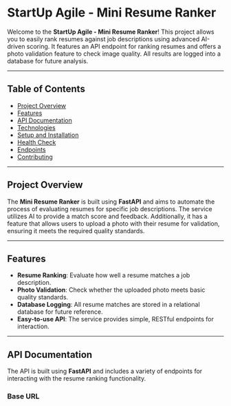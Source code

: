 # StartUp Agile - Mini Resume Ranker

Welcome to the **StartUp Agile - Mini Resume Ranker**! This project allows you to easily rank resumes against job descriptions using advanced AI-driven scoring. It features an API endpoint for ranking resumes and offers a photo validation feature to check image quality. All results are logged into a database for future analysis.

---

## Table of Contents

- [Project Overview](#project-overview)
- [Features](#features)
- [API Documentation](#api-documentation)
- [Technologies](#technologies)
- [Setup and Installation](#setup-and-installation)
- [Health Check](#health-check)
- [Endpoints](#endpoints)
- [Contributing](#contributing)

---

## Project Overview

The **Mini Resume Ranker** is built using **FastAPI** and aims to automate the process of evaluating resumes for specific job descriptions. The service utilizes AI to provide a match score and feedback. Additionally, it has a feature that allows users to upload a photo with their resume for validation, ensuring it meets the required quality standards.

---

## Features

- **Resume Ranking**: Evaluate how well a resume matches a job description.
- **Photo Validation**: Check whether the uploaded photo meets basic quality standards.
- **Database Logging**: All resume matches are stored in a relational database for future reference.
- **Easy-to-use API**: The service provides simple, RESTful endpoints for interaction.

---

## API Documentation

The API is built using **FastAPI** and includes a variety of endpoints for interacting with the resume ranking functionality.

### Base URL

